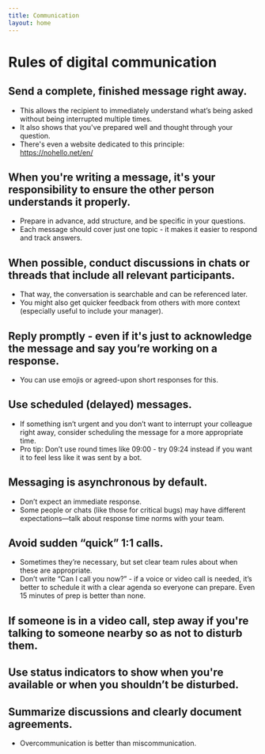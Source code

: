 ```yaml
---
title: Communication
layout: home
---
```


# Rules of digital communication

## Send a complete, finished message right away.

* This allows the recipient to immediately understand what’s being asked without being interrupted multiple times.
* It also shows that you've prepared well and thought through your question.
* There's even a website dedicated to this principle: https://nohello.net/en/

## When you're writing a message, it's your responsibility to ensure the other person understands it properly.
* Prepare in advance, add structure, and be specific in your questions.
* Each message should cover just one topic - it makes it easier to respond and track answers.

## When possible, conduct discussions in chats or threads that include all relevant participants.

* That way, the conversation is searchable and can be referenced later.
* You might also get quicker feedback from others with more context (especially useful to include your manager).

## Reply promptly - even if it's just to acknowledge the message and say you’re working on a response.
* You can use emojis or agreed-upon short responses for this.

## Use scheduled (delayed) messages.
* If something isn’t urgent and you don’t want to interrupt your colleague right away, consider scheduling the message for a more appropriate time.
* Pro tip: Don’t use round times like 09:00 - try 09:24 instead if you want it to feel less like it was sent by a bot.

## Messaging is asynchronous by default.
* Don’t expect an immediate response.
* Some people or chats (like those for critical bugs) may have different expectations—talk about response time norms with your team.

## Avoid sudden “quick” 1:1 calls.
* Sometimes they’re necessary, but set clear team rules about when these are appropriate.
* Don’t write “Can I call you now?” - if a voice or video call is needed, it’s better to schedule it with a clear agenda so everyone can prepare. Even 15 minutes of prep is better than none.

## If someone is in a video call, step away if you're talking to someone nearby so as not to disturb them.

## Use status indicators to show when you're available or when you shouldn’t be disturbed.

## Summarize discussions and clearly document agreements.
* Overcommunication is better than miscommunication.
